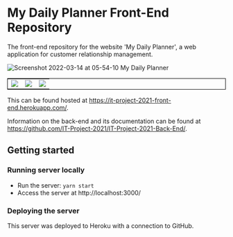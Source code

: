 # My Daily Planner Front-End Repository
The front-end repository for the website 'My Daily Planner', a web application for customer relationship management.

![Screenshot 2022-03-14 at 05-54-10 My Daily Planner](https://user-images.githubusercontent.com/21867116/158113380-2441b28c-ac9a-45bc-b102-db181f207fec.png)

<table style="border:1px solid black;margin-left:auto;margin-right:auto;">
  <tr>
    <td valign="top"><img src="https://user-images.githubusercontent.com/21867116/158113921-77e50224-9314-49f4-92e3-99a977713c43.png"/></td>
    <td valign="top"><img src="https://user-images.githubusercontent.com/21867116/158113928-b5a50fcc-f934-4b42-b558-69f8d1f5ba02.png"/></td>
    <td valign="top"><img src="https://user-images.githubusercontent.com/21867116/158113936-9114dd51-320a-41ee-bf94-16e095e56ba6.png"/></td>
  </tr>
</table>

This can be found hosted at https://it-project-2021-front-end.herokuapp.com/.

Information on the back-end and its documentation can be found at https://github.com/IT-Project-2021/IT-Project-2021-Back-End/.

## Getting started
### Running server locally
* Run the server: `yarn start`
* Access the server at http://localhost:3000/

### Deploying the server
This server was deployed to Heroku with a connection to GitHub.
